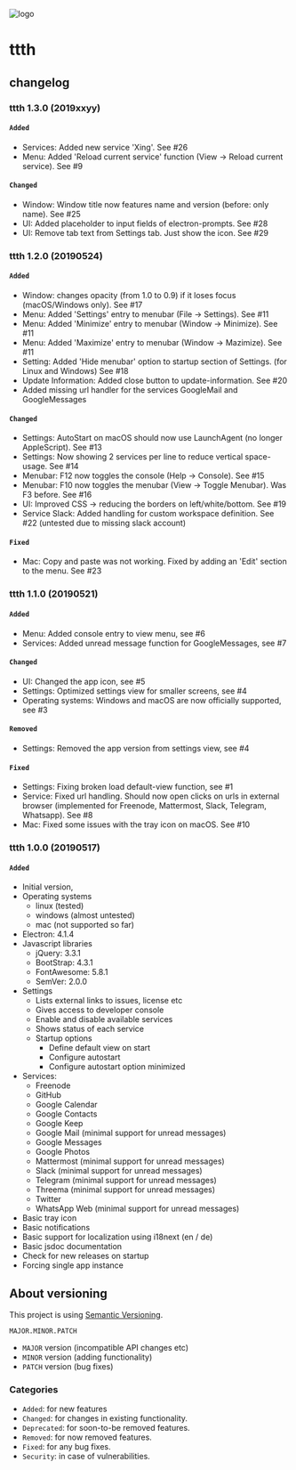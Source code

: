 ![logo](https://raw.githubusercontent.com/yafp/ttth/master/.github/logo/128x128.png)

# ttth
## changelog

### ttth 1.3.0 (2019xxyy)
####  ```Added```
* Services: Added new service 'Xing'. See #26
* Menu: Added 'Reload current service' function (View -> Reload current service). See #9

#### ```Changed```
* Window: Window title now features name and version (before: only name). See #25
* UI: Added placeholder to input fields of electron-prompts. See #28
* UI: Remove tab text from Settings tab. Just show the icon. See #29


### ttth 1.2.0 (20190524)
####  ```Added```
* Window: changes opacity (from 1.0 to 0.9) if it loses focus (macOS/Windows only). See #17
* Menu: Added 'Settings' entry to menubar (File -> Settings). See #11
* Menu: Added 'Minimize' entry to menubar (Window -> Minimize). See #11
* Menu: Added 'Maximize' entry to menubar (Window -> Mazimize). See #11
* Setting: Added 'Hide menubar' option to startup section of Settings. (for Linux and Windows) See #18
* Update Information: Added close button to update-information. See #20
* Added missing url handler for the services GoogleMail and GoogleMessages

#### ```Changed```
* Settings: AutoStart on macOS should now use LaunchAgent (no longer AppleScript). See #13
* Settings: Now showing 2 services per line to reduce vertical space-usage. See #14
* Menubar: F12 now toggles the console (Help -> Console). See #15
* Menubar: F10 now toggles the menubar (View -> Toggle Menubar). Was F3 before. See #16
* UI: Improved CSS -> reducing the borders on left/white/bottom. See #19
* Service Slack: Added handling for custom workspace definition. See #22 (untested due to missing slack account)

#### ```Fixed```
* Mac: Copy and paste was not working. Fixed by adding an 'Edit' section to the menu. See #23


### ttth 1.1.0 (20190521)
####  ```Added```
* Menu: Added console entry to view menu, see #6
* Services: Added unread message function for GoogleMessages, see #7

#### ```Changed```
* UI: Changed the app icon, see #5
* Settings: Optimized settings view for smaller screens, see #4
* Operating systems: Windows and macOS are now officially supported, see #3

#### ```Removed```
* Settings: Removed the app version from settings view, see #4

#### ```Fixed```
* Settings: Fixing broken load default-view function, see #1
* Service: Fixed url handling. Should now open clicks on urls in external browser (implemented for Freenode, Mattermost, Slack, Telegram, Whatsapp). See #8
* Mac: Fixed some issues with the tray icon on macOS. See #10


### ttth 1.0.0 (20190517)
####  ```Added```
* Initial version,
* Operating systems
  * linux (tested)
  * windows (almost untested)
  * mac (not supported so far)
* Electron: 4.1.4
* Javascript libraries
  * jQuery: 3.3.1
  * BootStrap: 4.3.1
  * FontAwesome: 5.8.1
  * SemVer: 2.0.0
* Settings
  * Lists external links to issues, license etc
  * Gives access to developer console
  * Enable and disable available services
  * Shows status of each service
  * Startup options
    * Define default view on start
    * Configure autostart
    * Configure autostart option minimized
* Services:
  * Freenode
  * GitHub
  * Google Calendar
  * Google Contacts
  * Google Keep
  * Google Mail (minimal support for unread messages)
  * Google Messages
  * Google Photos
  * Mattermost (minimal support for unread messages)
  * Slack (minimal support for unread messages)
  * Telegram (minimal support for unread messages)
  * Threema (minimal support for unread messages)
  * Twitter
  * WhatsApp Web (minimal support for unread messages)
* Basic tray icon
* Basic notifications
* Basic support for localization using i18next (en / de)
* Basic jsdoc documentation
* Check for new releases on startup
* Forcing single app instance



## About versioning
This project is using [Semantic Versioning](https://semver.org/).

  ```
  MAJOR.MINOR.PATCH
  ```

* ```MAJOR``` version (incompatible API changes etc)
* ```MINOR``` version (adding functionality)
* ```PATCH``` version (bug fixes)


### Categories
* ```Added```: for new features
* ```Changed```: for changes in existing functionality.
* ```Deprecated```: for soon-to-be removed features.
* ```Removed```: for now removed features.
* ```Fixed```: for any bug fixes.
* ```Security```: in case of vulnerabilities.
